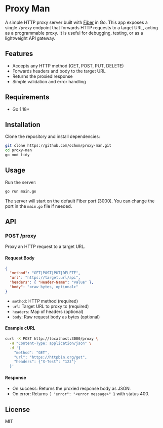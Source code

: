 # Proxy Man

A simple HTTP proxy server built with [Fiber](https://gofiber.io/) in Go. This app exposes a single `/proxy` endpoint that forwards HTTP requests to a target URL, acting as a programmable proxy. It is useful for debugging, testing, or as a lightweight API gateway.

## Features
- Accepts any HTTP method (GET, POST, PUT, DELETE)
- Forwards headers and body to the target URL
- Returns the proxied response
- Simple validation and error handling

## Requirements
- Go 1.18+

## Installation

Clone the repository and install dependencies:

```bash
git clone https://github.com/ochom/proxy-man.git
cd proxy-man
go mod tidy
```

## Usage

Run the server:

```bash
go run main.go
```

The server will start on the default Fiber port (3000). You can change the port in the `main.go` file if needed.

## API

### POST /proxy

Proxy an HTTP request to a target URL.

#### Request Body

```json
{
  "method": "GET|POST|PUT|DELETE",
  "url": "https://target.url/api",
  "headers": { "Header-Name": "value" },
  "body": "<raw bytes, optional>"
}
```

- `method`: HTTP method (required)
- `url`: Target URL to proxy to (required)
- `headers`: Map of headers (optional)
- `body`: Raw request body as bytes (optional)

#### Example cURL

```bash
curl -X POST http://localhost:3000/proxy \
  -H "Content-Type: application/json" \
  -d '{
    "method": "GET",
    "url": "https://httpbin.org/get",
    "headers": {"X-Test": "123"}
  }'
```

#### Response

- On success: Returns the proxied response body as JSON.
- On error: Returns `{ "error": "<error message>" }` with status 400.

## License

MIT
